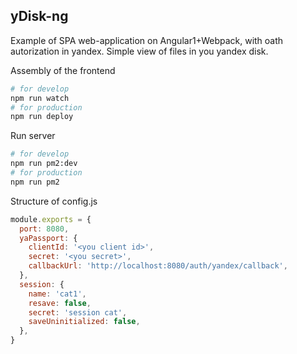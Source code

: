 ## yDisk-ng
Example of SPA web-application on Angular1+Webpack, with oath autorization in yandex. Simple view of files in you yandex disk.

Assembly of the frontend
```sh
# for develop
npm run watch
# for production
npm run deploy
```
Run server
```sh
# for develop
npm run pm2:dev
# for production
npm run pm2
```

Structure of config.js
```js
module.exports = {
  port: 8080,
  yaPassport: {
    clientId: '<you client id>',
    secret: '<you secret>',
    callbackUrl: 'http://localhost:8080/auth/yandex/callback',
  },
  session: {
    name: 'cat1',
    resave: false,
    secret: 'session cat',
    saveUninitialized: false,
  },
}

```